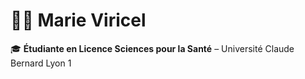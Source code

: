# 👩‍🎓 Marie Viricel  
🎓 **Étudiante en Licence Sciences pour la Santé** – Université Claude Bernard Lyon 1  
